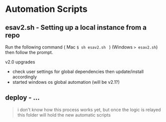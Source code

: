 # Automation Scripts
## esav2.sh - Setting up a local instance from a repo
Run the following command ( Mac ``` $ sh esav2.sh  ``` ) (Windows ``` > esav2.sh ```) then follow the prompt.

v2.0 upgrades
* check user settings for global dependencies then update/install accordingly
* started windows os global automation (will be v2.1?)

## deploy - ...

> i don't know how this process works yet, but once the logic is relayed this folder will hold the new automatic scripts
